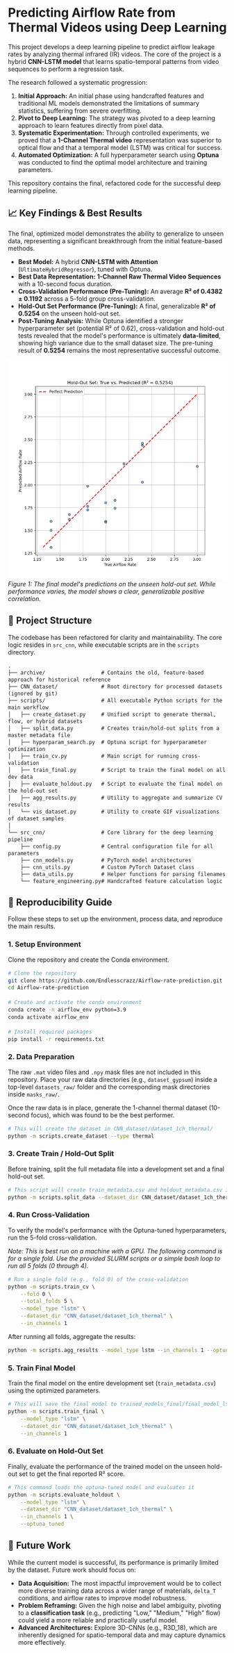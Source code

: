 # Predicting Airflow Rate from Thermal Videos using Deep Learning

This project develops a deep learning pipeline to predict airflow leakage rates by analyzing thermal infrared (IR) videos. The core of the project is a hybrid **CNN-LSTM model** that learns spatio-temporal patterns from video sequences to perform a regression task.

The research followed a systematic progression:
1.  **Initial Approach:** An initial phase using handcrafted features and traditional ML models demonstrated the limitations of summary statistics, suffering from severe overfitting.
2.  **Pivot to Deep Learning:** The strategy was pivoted to a deep learning approach to learn features directly from pixel data.
3.  **Systematic Experimentation:** Through controlled experiments, we proved that a **1-Channel Thermal video** representation was superior to optical flow and that a temporal model (LSTM) was critical for success.
4.  **Automated Optimization:** A full hyperparameter search using **Optuna** was conducted to find the optimal model architecture and training parameters.

This repository contains the final, refactored code for the successful deep learning pipeline.

## 📈 Key Findings & Best Results

The final, optimized model demonstrates the ability to generalize to unseen data, representing a significant breakthrough from the initial feature-based methods.

*   **Best Model:** A hybrid **CNN-LSTM with Attention** (`UltimateHybridRegressor`), tuned with Optuna.
*   **Best Data Representation:** **1-Channel Raw Thermal Video Sequences** with a 10-second focus duration.
*   **Cross-Validation Performance (Pre-Tuning):** An average **R² of 0.4382 ± 0.1192** across a 5-fold group cross-validation.
*   **Hold-Out Set Performance (Pre-Tuning):** A final, generalizable **R² of 0.5254** on the unseen hold-out set.
*   **Post-Tuning Analysis:** While Optuna identified a stronger hyperparameter set (potential R² of 0.62), cross-validation and hold-out tests revealed that the model's performance is ultimately **data-limited**, showing high variance due to the small dataset size. The pre-tuning result of **0.5254** remains the most representative successful outcome.

![Hold-Out Set Performance for 1-Channel Thermal Model](best_holdout.png)
*Figure 1: The final model's predictions on the unseen hold-out set. While performance varies, the model shows a clear, generalizable positive correlation.*

## 📂 Project Structure

The codebase has been refactored for clarity and maintainability. The core logic resides in `src_cnn`, while executable scripts are in the `scripts` directory.

```
.
├── archive/                  # Contains the old, feature-based approach for historical reference
├── CNN_dataset/              # Root directory for processed datasets (ignored by git)
├── scripts/                  # All executable Python scripts for the main workflow
│   ├── create_dataset.py     # Unified script to generate thermal, flow, or hybrid datasets
│   ├── split_data.py         # Creates train/hold-out splits from a master metadata file
│   ├── hyperparam_search.py  # Optuna script for hyperparameter optimization
│   ├── train_cv.py           # Main script for running cross-validation
│   ├── train_final.py        # Script to train the final model on all dev data
│   ├── evaluate_holdout.py   # Script to evaluate the final model on the hold-out set
│   ├── agg_results.py        # Utility to aggregate and summarize CV results
│   └── vis_dataset.py        # Utility to create GIF visualizations of dataset samples
│
└── src_cnn/                  # Core library for the deep learning pipeline
    ├── config.py             # Central configuration file for all parameters
    ├── cnn_models.py         # PyTorch model architectures
    ├── cnn_utils.py          # Custom PyTorch Dataset class
    ├── data_utils.py         # Helper functions for parsing filenames
    └── feature_engineering.py# Handcrafted feature calculation logic
```

## 🚀 Reproducibility Guide

Follow these steps to set up the environment, process data, and reproduce the main results.

### 1. Setup Environment

Clone the repository and create the Conda environment.

```bash
# Clone the repository
git clone https://github.com/Endlesscrazz/Airflow-rate-prediction.git
cd Airflow-rate-prediction

# Create and activate the conda environment
conda create -n airflow_env python=3.9
conda activate airflow_env

# Install required packages
pip install -r requirements.txt
```

### 2. Data Preparation

The raw `.mat` video files and `.npy` mask files are not included in this repository. Place your raw data directories (e.g., `dataset_gypsum`) inside a top-level `datasets_raw/` folder and the corresponding mask directories inside `masks_raw/`.

Once the raw data is in place, generate the 1-channel thermal dataset (10-second focus), which was found to be the best performer.

```bash
# This will create the dataset in CNN_dataset/dataset_1ch_thermal/
python -m scripts.create_dataset --type thermal
```

### 3. Create Train / Hold-Out Split

Before training, split the full metadata file into a development set and a final hold-out set.

```bash
# This script will create train_metadata.csv and holdout_metadata.csv inside the dataset folder
python -m scripts.split_data --dataset_dir CNN_dataset/dataset_1ch_thermal
```

### 4. Run Cross-Validation

To verify the model's performance with the Optuna-tuned hyperparameters, run the 5-fold cross-validation.

*Note: This is best run on a machine with a GPU. The following command is for a single fold. Use the provided SLURM scripts or a simple bash loop to run all 5 folds (0 through 4).*

```bash
# Run a single fold (e.g., fold 0) of the cross-validation
python -m scripts.train_cv \
    --fold 0 \
    --total_folds 5 \
    --model_type "lstm" \
    --dataset_dir "CNN_dataset/dataset_1ch_thermal" \
    --in_channels 1
```

After running all folds, aggregate the results:
```bash
python -m scripts.agg_results --model_type lstm --in_channels 1 --optuna_tuned
```

### 5. Train Final Model

Train the final model on the entire development set (`train_metadata.csv`) using the optimized parameters.

```bash
# This will save the final model to trained_models_final/final_model_lstm_1ch_optuna.pth
python -m scripts.train_final \
    --model_type "lstm" \
    --dataset_dir "CNN_dataset/dataset_1ch_thermal" \
    --in_channels 1
```

### 6. Evaluate on Hold-Out Set

Finally, evaluate the performance of the trained model on the unseen hold-out set to get the final reported R² score.

```bash
# This command loads the optuna-tuned model and evaluates it
python -m scripts.evaluate_holdout \
    --model_type "lstm" \
    --dataset_dir "CNN_dataset/dataset_1ch_thermal" \
    --in_channels 1 \
    --optuna_tuned
```

## 🔮 Future Work

While the current model is successful, its performance is primarily limited by the dataset. Future work should focus on:
*   **Data Acquisition:** The most impactful improvement would be to collect more diverse training data across a wider range of materials, `delta_T` conditions, and airflow rates to improve model robustness.
*   **Problem Reframing:** Given the high noise and label ambiguity, pivoting to a **classification task** (e.g., predicting "Low," "Medium," "High" flow) could yield a more reliable and practically useful model.
*   **Advanced Architectures:** Explore 3D-CNNs (e.g., R3D_18), which are inherently designed for spatio-temporal data and may capture dynamics more effectively.